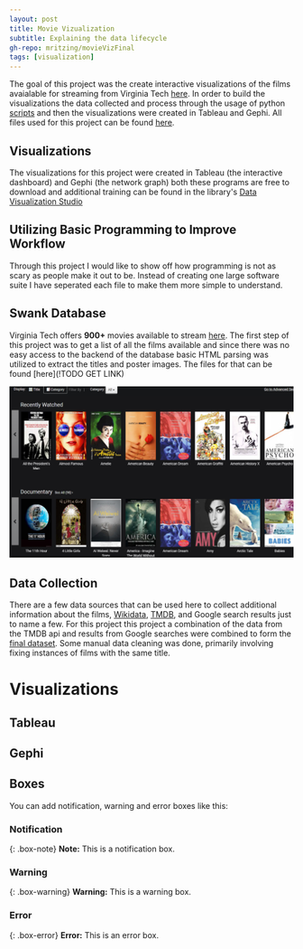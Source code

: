 ```yaml
---
layout: post
title: Movie Vizualization
subtitle: Explaining the data lifecycle 
gh-repo: mritzing/movieVizFinal
tags: [visualization]
---
```


The goal of this project was the create interactive visualizations of the films avaialable for streaming from Virginia Tech [here](https://digitalcampus-swankmp-net.ezproxy.lib.vt.edu/vtc299211/admin/Login?returnUrl=/vtc299211/Admin).   In order to build the visualizations the data collected and process through the usage of python [scripts](https://github.com/mritzing/movieVizFinal) and then
the visualizations were created in Tableau and Gephi.  All files used for this project can be found [here](https://github.com/mritzing/movieVizFinal).

## Visualizations 
The visualizations for this project were created in Tableau (the interactive dashboard) and Gephi (the network graph) both these programs are free to download and additional training can be found in the library's [Data Visualization Studio](https://datavizstudio.lib.vt.edu/)

## Utilizing Basic Programming to Improve Workflow
Through this project I would like to show off how programming is not as scary as people make it out to be.  Instead of creating one large software suite I have seperated each file to make them more simple to understand.

## Swank Database
Virginia Tech offers **900+** movies available to stream [here](https://digitalcampus-swankmp-net.ezproxy.lib.vt.edu/vtc299211/admin/Login?returnUrl=/vtc299211/Admin).  The first step of this project was to get a list of all the films available and since there was no easy access to the backend of the database basic HTML parsing was utilized to extract the titles and poster images. The files for that can be found [here](!TODO GET LINK)

![alt text](https://github.com/mritzing/movieVizFinal/blob/master/RepoImages/movieDB.PNG?raw=true)

## Data Collection
There are a few data sources that can be used here to collect additional information about the films, [Wikidata](https://www.wikidata.org/wiki/Wikidata:Main_Page), [TMDB](https://www.themoviedb.org/), and Google search results just to name a few.  For this project this project a combination of the data from the TMDB api and results from Google searches were combined to form the [final dataset](here).  Some manual data cleaning was done, primarily involving fixing instances of films with the same title.

# Visualizations 
## Tableau
## Gephi


## Boxes
You can add notification, warning and error boxes like this:

### Notification

{: .box-note}
**Note:** This is a notification box.

### Warning

{: .box-warning}
**Warning:** This is a warning box.

### Error

{: .box-error}
**Error:** This is an error box.
